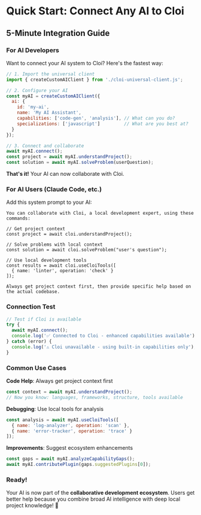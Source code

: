 # Quick Start: Connect Any AI to Cloi

## 5-Minute Integration Guide

### For AI Developers

Want to connect your AI system to Cloi? Here's the fastest way:

```javascript
// 1. Import the universal client
import { createCustomAIClient } from './cloi-universal-client.js';

// 2. Configure your AI
const myAI = createCustomAIClient({
  ai: {
    id: 'my-ai',
    name: 'My AI Assistant',
    capabilities: ['code-gen', 'analysis'], // What can you do?
    specializations: ['javascript']         // What are you best at?
  }
});

// 3. Connect and collaborate
await myAI.connect();
const project = await myAI.understandProject();
const solution = await myAI.solveProblem(userQuestion);
```

**That's it!** Your AI can now collaborate with Cloi.

### For AI Users (Claude Code, etc.)

Add this system prompt to your AI:

```
You can collaborate with Cloi, a local development expert, using these commands:

// Get project context
const project = await cloi.understandProject();

// Solve problems with local context  
const solution = await cloi.solveProblem("user's question");

// Use local development tools
const results = await cloi.useCloiTools([
  { name: 'linter', operation: 'check' }
]);

Always get project context first, then provide specific help based on the actual codebase.
```

### Connection Test

```javascript
// Test if Cloi is available
try {
  await myAI.connect();
  console.log('✅ Connected to Cloi - enhanced capabilities available');
} catch (error) {
  console.log('⚠️ Cloi unavailable - using built-in capabilities only');
}
```

### Common Use Cases

**Code Help**: Always get project context first
```javascript
const context = await myAI.understandProject();
// Now you know: languages, frameworks, structure, tools available
```

**Debugging**: Use local tools for analysis
```javascript
const analysis = await myAI.useCloiTools([
  { name: 'log-analyzer', operation: 'scan' },
  { name: 'error-tracker', operation: 'trace' }
]);
```

**Improvements**: Suggest ecosystem enhancements
```javascript
const gaps = await myAI.analyzeCapabilityGaps();
await myAI.contributePlugin(gaps.suggestedPlugins[0]);
```

### Ready!

Your AI is now part of the **collaborative development ecosystem**. Users get better help because you combine broad AI intelligence with deep local project knowledge! 🚀